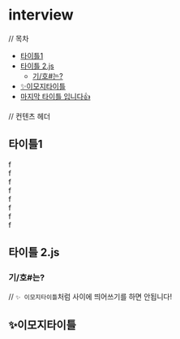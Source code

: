 # interview
// 목차
- [타이틀1](#타이틀1)
- [타이틀 2.js](#타이틀-2js)
	- [기/호#는?](#기호는)
- [✨이모지타이틀](#이모지타이틀)
- [마지막 타이틀 입니다👍](#마지막-타이틀-입니다)


// 컨텐츠 헤더
## 타이틀1
f  
f  
f  
f  
f  
f  
f  
f  

## 타이틀 2.js
### 기/호#는?
// `✨ 이모지타이틀`처럼 사이에 띄어쓰기를 하면 안됩니다! 
## ✨이모지타이틀 
